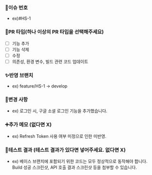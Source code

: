 ### :triangular_flag_on_post:이슈 번호
- ex)#HS-1

### :pushpin:PR 타입(하나 이상의 PR 타입을 선택해주세요)
- [ ] 기능 추가
- [ ] 기능 삭제
- [ ] 수정
- [ ] 의존성, 환경 변수, 빌드 관련 코드 업데이트

### :sparkles:반영 브랜치
- ex) feature/HS-1 -> develop

### :memo:변경 사항
-  ex) 로그인 시, 구글 소셜 로그인 기능을 추가했습니다.

### :heavy_plus_sign:추가 메모 (없다면 X)
- ex) Refresh Token 사용 여부 미정으로 인한 미반영.

### :bug:테스트 결과 (테스트 결과가 있다면 넣어주세요. 없다면 X)
- ex) 베이스 브랜치에 포함되기 위한 코드는 모두 정상적으로 동작해야 합니다. Build 성공 스크린샷, API 호출 결과 스크린샷 등을 첨부할 수 있습니다.